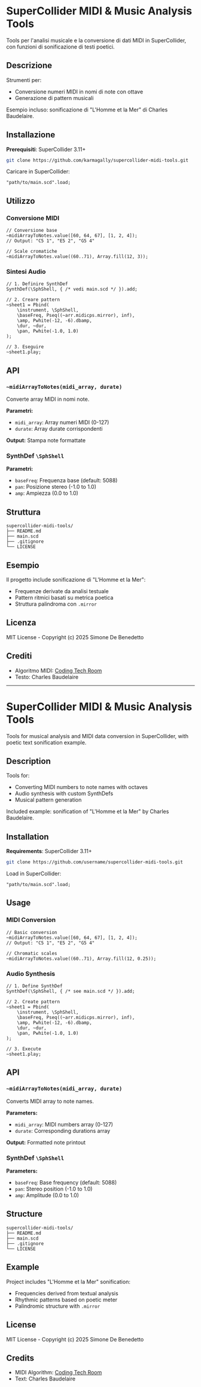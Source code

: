 # SuperCollider MIDI & Music Analysis Tools

Tools per l'analisi musicale e la conversione di dati MIDI in SuperCollider, con funzioni di sonificazione di testi poetici.

## Descrizione

Strumenti per:
- Conversione numeri MIDI in nomi di note con ottave
- Generazione di pattern musicali

Esempio incluso: sonificazione di "L'Homme et la Mer" di Charles Baudelaire.

## Installazione

**Prerequisiti**: SuperCollider 3.11+

```bash
git clone https://github.com/karmagally/supercollider-midi-tools.git
```

Caricare in SuperCollider:
```supercollider
"path/to/main.scd".load;
```

## Utilizzo

### Conversione MIDI

```supercollider
// Conversione base
~midiArrayToNotes.value([60, 64, 67], [1, 2, 4]);
// Output: "C5 1", "E5 2", "G5 4"

// Scale cromatiche
~midiArrayToNotes.value((60..71), Array.fill(12, 3));
```

### Sintesi Audio

```supercollider
// 1. Definire SynthDef
SynthDef(\SphShell, { /* vedi main.scd */ }).add;

// 2. Creare pattern
~sheet1 = Pbind(
    \instrument, \SphShell,
    \baseFreq, Pseq((~arr.midicps.mirror), inf),
    \amp, Pwhite(-12, -6).dbamp,
    \dur, ~dur,
    \pan, Pwhite(-1.0, 1.0)
);

// 3. Eseguire
~sheet1.play;
```

## API

### `~midiArrayToNotes(midi_array, durate)`

Converte array MIDI in nomi note.

**Parametri:**
- `midi_array`: Array numeri MIDI (0-127)
- `durate`: Array durate corrispondenti

**Output:** Stampa note formattate

### SynthDef `\SphShell`

**Parametri:**
- `baseFreq`: Frequenza base (default: 5088)
- `pan`: Posizione stereo (-1.0 to 1.0)  
- `amp`: Ampiezza (0.0 to 1.0)

## Struttura

```
supercollider-midi-tools/
├── README.md
├── main.scd
├── .gitignore
└── LICENSE
```

## Esempio

Il progetto include sonificazione di "L'Homme et la Mer":
- Frequenze derivate da analisi testuale
- Pattern ritmici basati su metrica poetica
- Struttura palindroma con `.mirror`

## Licenza

MIT License - Copyright (c) 2025 Simone De Benedetto

## Crediti

- Algoritmo MIDI: [Coding Tech Room](https://codingtechroom.com/question/convert-midi-note-numbers-to-names-and-octaves)
- Testo: Charles Baudelaire

---

# SuperCollider MIDI & Music Analysis Tools

Tools for musical analysis and MIDI data conversion in SuperCollider, with poetic text sonification example.

## Description

Tools for:
- Converting MIDI numbers to note names with octaves
- Audio synthesis with custom SynthDefs
- Musical pattern generation

Included example: sonification of "L'Homme et la Mer" by Charles Baudelaire.

## Installation

**Requirements**: SuperCollider 3.11+

```bash
git clone https://github.com/username/supercollider-midi-tools.git
```

Load in SuperCollider:
```supercollider
"path/to/main.scd".load;
```

## Usage

### MIDI Conversion

```supercollider
// Basic conversion
~midiArrayToNotes.value([60, 64, 67], [1, 2, 4]);
// Output: "C5 1", "E5 2", "G5 4"

// Chromatic scales
~midiArrayToNotes.value((60..71), Array.fill(12, 0.25));
```

### Audio Synthesis

```supercollider
// 1. Define SynthDef
SynthDef(\SphShell, { /* see main.scd */ }).add;

// 2. Create pattern
~sheet1 = Pbind(
    \instrument, \SphShell,
    \baseFreq, Pseq((~arr.midicps.mirror), inf),
    \amp, Pwhite(-12, -6).dbamp,
    \dur, ~dur,
    \pan, Pwhite(-1.0, 1.0)
);

// 3. Execute
~sheet1.play;
```

## API

### `~midiArrayToNotes(midi_array, durate)`

Converts MIDI array to note names.

**Parameters:**
- `midi_array`: MIDI numbers array (0-127)
- `durate`: Corresponding durations array

**Output:** Formatted note printout

### SynthDef `\SphShell`

**Parameters:**
- `baseFreq`: Base frequency (default: 5088)
- `pan`: Stereo position (-1.0 to 1.0)
- `amp`: Amplitude (0.0 to 1.0)

## Structure

```
supercollider-midi-tools/
├── README.md
├── main.scd
├── .gitignore
└── LICENSE
```

## Example

Project includes "L'Homme et la Mer" sonification:
- Frequencies derived from textual analysis
- Rhythmic patterns based on poetic meter
- Palindromic structure with `.mirror`

## License

MIT License - Copyright (c) 2025 Simone De Benedetto

## Credits

- MIDI Algorithm: [Coding Tech Room](https://codingtechroom.com/question/convert-midi-note-numbers-to-names-and-octaves)
- Text: Charles Baudelaire
